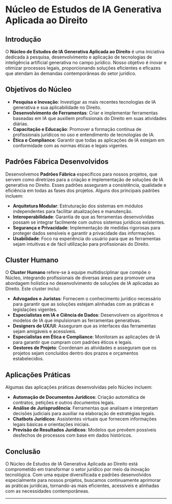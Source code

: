 # Núcleo de Estudos de IA Generativa Aplicada ao Direito

## Introdução

O **Núcleo de Estudos de IA Generativa Aplicada ao Direito** é uma iniciativa dedicada à pesquisa, desenvolvimento e aplicação de tecnologias de inteligência artificial generativa no campo jurídico. Nosso objetivo é inovar e otimizar processos legais, proporcionando soluções eficientes e eficazes que atendam às demandas contemporâneas do setor jurídico.

## Objetivos do Núcleo

- **Pesquisa e Inovação**: Investigar as mais recentes tecnologias de IA generativa e sua aplicabilidade no Direito.
- **Desenvolvimento de Ferramentas**: Criar e implementar ferramentas baseadas em IA que auxiliem profissionais do Direito em suas atividades diárias.
- **Capacitação e Educação**: Promover a formação contínua de profissionais jurídicos no uso e entendimento de tecnologias de IA.
- **Ética e Compliance**: Garantir que todas as aplicações de IA estejam em conformidade com as normas éticas e legais vigentes.

## Padrões Fábrica Desenvolvidos

Desenvolvemos **Padrões Fábrica** específicos para nossos projetos, que servem como diretrizes para a criação e implementação de soluções de IA generativa no Direito. Esses padrões asseguram a consistência, qualidade e eficiência em todas as fases dos projetos. Alguns dos principais padrões incluem:

- **Arquitetura Modular**: Estruturação dos sistemas em módulos independentes para facilitar atualizações e manutenção.
- **Interoperabilidade**: Garantia de que as ferramentas desenvolvidas possam se integrar facilmente com outros sistemas jurídicos existentes.
- **Segurança e Privacidade**: Implementação de medidas rigorosas para proteger dados sensíveis e garantir a privacidade das informações.
- **Usabilidade**: Foco na experiência do usuário para que as ferramentas sejam intuitivas e de fácil utilização para profissionais do Direito.

## Cluster Humano

O **Cluster Humano** refere-se à equipe multidisciplinar que compõe o Núcleo, integrando profissionais de diversas áreas para promover uma abordagem holística no desenvolvimento de soluções de IA aplicadas ao Direito. Este cluster inclui:

- **Advogados e Juristas**: Fornecem o conhecimento jurídico necessário para garantir que as soluções estejam alinhadas com as práticas e legislações vigentes.
- **Especialistas em IA e Ciência de Dados**: Desenvolvem os algoritmos e modelos de IA que impulsionam as ferramentas generativas.
- **Designers de UX/UI**: Asseguram que as interfaces das ferramentas sejam amigáveis e acessíveis.
- **Especialistas em Ética e Compliance**: Monitoram as aplicações de IA para garantir que cumpram com padrões éticos e legais.
- **Gestores de Projeto**: Coordenam as atividades e asseguram que os projetos sejam concluídos dentro dos prazos e orçamentos estabelecidos.

## Aplicações Práticas

Algumas das aplicações práticas desenvolvidas pelo Núcleo incluem:

- **Automação de Documentos Jurídicos**: Criação automática de contratos, petições e outros documentos legais.
- **Análise de Jurisprudência**: Ferramentas que analisam e interpretam decisões judiciais para auxiliar na elaboração de estratégias legais.
- **Chatbots Jurídicos**: Assistentes virtuais que fornecem informações legais básicas e orientações iniciais.
- **Previsão de Resultados Jurídicos**: Modelos que prevêem possíveis desfechos de processos com base em dados históricos.

## Conclusão

O Núcleo de Estudos de IA Generativa Aplicada ao Direito está comprometido em transformar o setor jurídico por meio da inovação tecnológica. Com uma equipe diversificada e padrões desenvolvidos especialmente para nossos projetos, buscamos continuamente aprimorar as práticas jurídicas, tornando-as mais eficientes, acessíveis e alinhadas com as necessidades contemporâneas.

---



